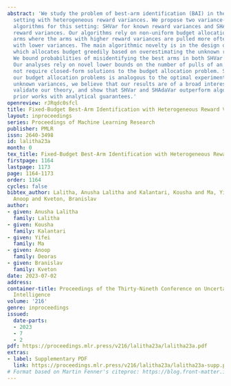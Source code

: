 ```yaml
---
abstract: 'We study the problem of best-arm identification (BAI) in the fixed-budget
  setting with heterogeneous reward variances. We propose two variance-adaptive BAI
  algorithms for this setting: SHVar for known reward variances and SHAdaVar for unknown
  reward variances. Our algorithms rely on non-uniform budget allocations among the
  arms where the arms with higher reward variances are pulled more often than those
  with lower variances. The main algorithmic novelty is in the design of SHAdaVar,
  which allocates budget greedily based on overestimating the unknown reward variances.
  We bound probabilities of misidentifying the best arms in both SHVar and SHAdaVar.
  Our analyses rely on novel lower bounds on the number of pulls of an arm that do
  not require closed-form solutions to the budget allocation problem. Since one of
  our budget allocation problems is analogous to the optimal experiment design with
  unknown variances, we believe that our results are of a broad interest. Our experiments
  validate our theory, and show that SHVar and SHAdaVar outperform algorithms from
  prior works with analytical guarantees.'
openreview: rJRqdc0sfcl
title: Fixed-Budget Best-Arm Identification with Heterogeneous Reward Variances
layout: inproceedings
series: Proceedings of Machine Learning Research
publisher: PMLR
issn: 2640-3498
id: lalitha23a
month: 0
tex_title: Fixed-Budget Best-Arm Identification with Heterogeneous Reward Variances
firstpage: 1164
lastpage: 1173
page: 1164-1173
order: 1164
cycles: false
bibtex_author: Lalitha, Anusha Lalitha and Kalantari, Kousha and Ma, Yifei and Deoras,
  Anoop and Kveton, Branislav
author:
- given: Anusha Lalitha
  family: Lalitha
- given: Kousha
  family: Kalantari
- given: Yifei
  family: Ma
- given: Anoop
  family: Deoras
- given: Branislav
  family: Kveton
date: 2023-07-02
address:
container-title: Proceedings of the Thirty-Nineth Conference on Uncertainty in Artificial
  Intelligence
volume: '216'
genre: inproceedings
issued:
  date-parts:
  - 2023
  - 7
  - 2
pdf: https://proceedings.mlr.press/v216/lalitha23a/lalitha23a.pdf
extras:
- label: Supplementary PDF
  link: https://proceedings.mlr.press/v216/lalitha23a/lalitha23a-supp.pdf
# Format based on Martin Fenner's citeproc: https://blog.front-matter.io/posts/citeproc-yaml-for-bibliographies/
---
```

